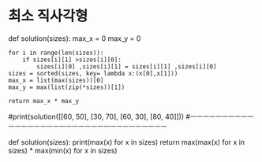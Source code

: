 # 최소 직사각형

def solution(sizes):
    max_x = 0
    max_y = 0

    for i in range(len(sizes)):
        if sizes[i][1] >sizes[i][0]:
            sizes[i][0] ,sizes[i][1] = sizes[i][1] ,sizes[i][0]
    sizes = sorted(sizes, key= lambda x:(x[0],x[1]))
    max_x = list(max(sizes))[0]
    max_y = max(list(zip(*sizes))[1])

    return max_x * max_y

#print(solution([[60, 50], [30, 70], [60, 30], [80, 40]]))
#ㅡㅡㅡㅡㅡㅡㅡㅡㅡㅡㅡㅡㅡㅡㅡㅡㅡㅡㅡㅡㅡㅡㅡㅡㅡㅡㅡㅡㅡㅡㅡㅡㅡㅡㅡ

def solution(sizes):
    print(max(x) for x in sizes)
    return max(max(x) for x in sizes) * max(min(x) for x in sizes)

